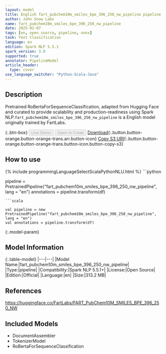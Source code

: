 ```yaml
---
layout: model
title: English fart_pubchem10m_smiles_bpe_396_250_nw_pipeline pipeline RoBertaForSequenceClassification from FartLabs
author: John Snow Labs
name: fart_pubchem10m_smiles_bpe_396_250_nw_pipeline
date: 2025-02-07
tags: [en, open_source, pipeline, onnx]
task: Text Classification
language: en
edition: Spark NLP 5.5.1
spark_version: 3.0
supported: true
annotator: PipelineModel
article_header:
  type: cover
use_language_switcher: "Python-Scala-Java"
---
```


## Description

Pretrained RoBertaForSequenceClassification, adapted from Hugging Face and curated to provide scalability and production-readiness using Spark NLP.`fart_pubchem10m_smiles_bpe_396_250_nw_pipeline` is a English model originally trained by FartLabs.

{:.btn-box}
<button class="button button-orange" disabled>Live Demo</button>
<button class="button button-orange" disabled>Open in Colab</button>
[Download](https://s3.amazonaws.com/auxdata.johnsnowlabs.com/public/models/fart_pubchem10m_smiles_bpe_396_250_nw_pipeline_en_5.5.1_3.0_1738902114200.zip){:.button.button-orange.button-orange-trans.arr.button-icon}
[Copy S3 URI](s3://auxdata.johnsnowlabs.com/public/models/fart_pubchem10m_smiles_bpe_396_250_nw_pipeline_en_5.5.1_3.0_1738902114200.zip){:.button.button-orange.button-orange-trans.button-icon.button-copy-s3}

## How to use



<div class="tabs-box" markdown="1">
{% include programmingLanguageSelectScalaPythonNLU.html %}
```python

pipeline = PretrainedPipeline("fart_pubchem10m_smiles_bpe_396_250_nw_pipeline", lang = "en")
annotations =  pipeline.transform(df)   

```
```scala

val pipeline = new PretrainedPipeline("fart_pubchem10m_smiles_bpe_396_250_nw_pipeline", lang = "en")
val annotations = pipeline.transform(df)

```
</div>

{:.model-param}
## Model Information

{:.table-model}
|---|---|
|Model Name:|fart_pubchem10m_smiles_bpe_396_250_nw_pipeline|
|Type:|pipeline|
|Compatibility:|Spark NLP 5.5.1+|
|License:|Open Source|
|Edition:|Official|
|Language:|en|
|Size:|313.2 MB|

## References

https://huggingface.co/FartLabs/FART_PubChem10M_SMILES_BPE_396_250_NW

## Included Models

- DocumentAssembler
- TokenizerModel
- RoBertaForSequenceClassification
